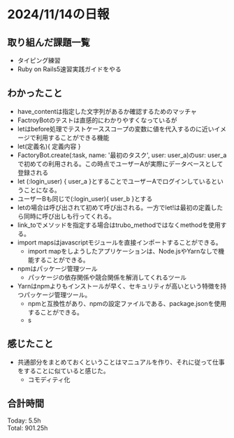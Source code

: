 # 2024/11/14の日報
## 取り組んだ課題一覧
* タイピング練習
* Ruby on Rails5速習実践ガイドをやる
## わかったこと
*  have_contentは指定した文字列があるか確認するためのマッチャ
*  FactroyBotのテストは直感的にわかりやすくなっているが
*  letはbefore処理でテストケーススコープの変数に値を代入するのに近いイメージで利用することができる機能
  *  let(定義名){ 定義内容 }
*  FactoryBot.create(:task, name: '最初のタスク', user: user_a)のusr: user_aで初めての利用される。この時点でユーザーAが実際にデータベースとして登録される
*  let (:login_user) { user_a }とすることでユーザーAでログインしているということになる。
  * ユーザーBも同じで(:login_user){ user_b }とする
* letの場合は呼び出されて初めて呼び出される。一方でlet!は最初の定義したら同時に呼び出しも行ってくれる。
* link_toでメソッドを指定する場合はtrubo_methodではなくmethodを使用する。
* import mapsはjavascriptモジュールを直接インポートすることができる。
  * import mapをしようしたアプリケーションは、Node.jsやYarnなしで機能することができる。 
* npmはパッケージ管理ツール
  * パッケージの依存関係や競合関係を解消してくれるツール
* Yarnはnpmよりもインストールが早く、セキュリティが高いという特徴を持つパッケージ管理ツール。
  * npmと互換性があり、npmの設定ファイルである、package.jsonを使用することができる。
  * s 
      
## 感じたこと
* 共通部分をまとめておくということはマニュアルを作り、それに従って仕事をすることに似ていると感じた。
  *  コモディティ化 
## 合計時間  
Today: 5.5h<br>
Total: 901.25h
